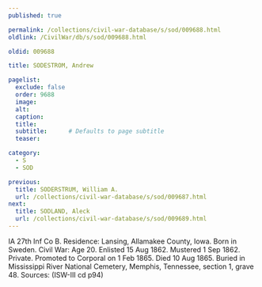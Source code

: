 ```yaml
---
published: true

permalink: /collections/civil-war-database/s/sod/009688.html
oldlink: /CivilWar/db/s/sod/009688.html

oldid: 009688

title: SODESTROM, Andrew

pagelist:
  exclude: false
  order: 9688
  image: 
  alt:
  caption:
  title:
  subtitle:      # Defaults to page subtitle
  teaser:

category: 
  - S 
  - SOD

previous:
  title: SODERSTRUM, William A.
  url: /collections/civil-war-database/s/sod/009687.html  
next:
  title: SODLAND, Aleck
  url: /collections/civil-war-database/s/sod/009689.html   
---
```

IA 27th Inf Co B. Residence: Lansing, Allamakee County, Iowa. Born in Sweden. Civil War: Age 20. Enlisted 15 Aug 1862. Mustered 1 Sep 1862. Private. Promoted to Corporal on 1 Feb 1865. Died 10 Aug 1865. Buried in Mississippi River National Cemetery, Memphis, Tennessee, section 1, grave 48. Sources: (ISW-III cd p94)